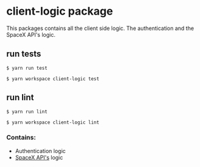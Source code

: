 # client-logic package

This packages contains all the client side logic. The authentication and the SpaceX API's logic.

## run tests

```$ yarn run test```

```$ yarn workspace client-logic test```


## run lint

```$ yarn run lint```

```$ yarn workspace client-logic lint```


### Contains:

- Authentication logic
- [SpaceX API's](https://docs.spacexdata.com/?version=latest) logic